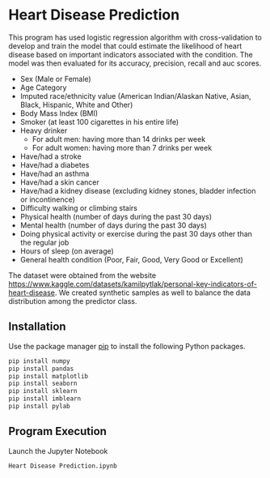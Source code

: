 # Heart Disease Prediction

This program has used logistic regression algorithm with cross-validation to develop and train the model that could estimate the likelihood of heart disease based on important indicators associated with the condition. The model was then evaluated for its accuracy, precision, recall and auc scores. 

- Sex (Male or Female)
- Age Category
- Imputed race/ethnicity value (American Indian/Alaskan Native, Asian, Black, Hispanic, White and Other)
- Body Mass Index (BMI)
- Smoker (at least 100 cigarettes in his entire life)
- Heavy drinker
  - For adult men: having more than 14 drinks per week
  - For adult women: having more than 7 drinks per week
- Have/had a stroke
- Have/had a diabetes
- Have/had an asthma
- Have/had a skin cancer
- Have/had a kidney disease (excluding kidney stones, bladder infection or incontinence)
- Difficulty walking or climbing stairs
- Physical health (number of days during the past 30 days)
- Mental health (number of days during the past 30 days)
- Doing physical activity or exercise during the past 30 days other than the regular job
- Hours of sleep (on average)
- General health condition (Poor, Fair, Good, Very Good or Excellent)

The dataset were obtained from the website https://www.kaggle.com/datasets/kamilpytlak/personal-key-indicators-of-heart-disease. We created synthetic samples as well to balance the data distribution among the predictor class.

## Installation

Use the package manager [pip](https://pip.pypa.io/en/stable/) to install the following Python packages.
```bash
pip install numpy
pip install pandas
pip install matplotlib
pip install seaborn
pip install sklearn
pip install imblearn
pip install pylab
```

## Program Execution
Launch the Jupyter Notebook
```bash
Heart Disease Prediction.ipynb
```
